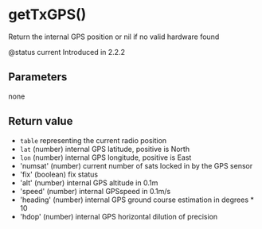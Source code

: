 # getTxGPS()



Return the internal GPS position or nil if no valid hardware found

@status current Introduced in 2.2.2


## Parameters

none

## Return value

* `table` representing the current radio position
 * `lat` (number) internal GPS latitude, positive is North
 * `lon` (number) internal GPS longitude, positive is East
 * 'numsat' (number) current number of sats locked in by the GPS sensor
 * 'fix' (boolean) fix status
 * 'alt' (number) internal GPS altitude in 0.1m
 * 'speed' (number) internal GPSspeed in 0.1m/s
 * 'heading'  (number) internal GPS ground course estimation in degrees * 10
 * 'hdop' (number)  internal GPS horizontal dilution of precision



